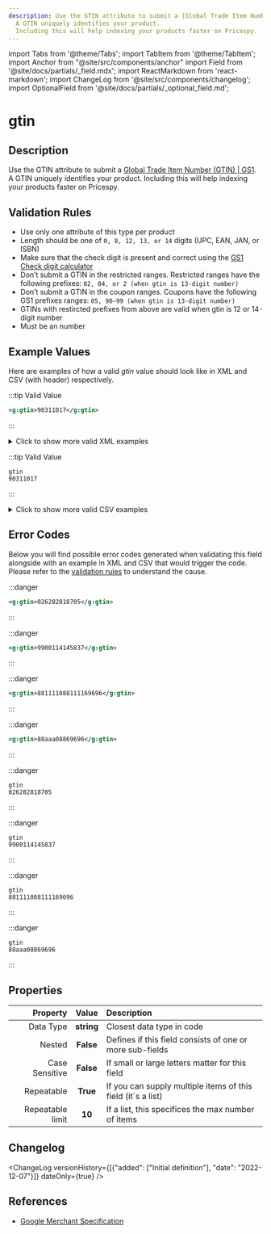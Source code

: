 ```yaml
---
description: Use the GTIN attribute to submit a [Global Trade Item Number (GTIN) | GS1](https://www.gs1.org/standards/id-keys/gtin).
  A GTIN uniquely identifies your product.
  Including this will help indexing your products faster on Pricespy.
---
```


import Tabs from '@theme/Tabs';
import TabItem from '@theme/TabItem';
import Anchor from "@site/src/components/anchor"
import Field from '@site/docs/partials/_field.mdx';
import ReactMarkdown from 'react-markdown';
import ChangeLog from '@site/src/components/changelog';
import OptionalField from '@site/docs/partials/_optional_field.md';

# gtin

<OptionalField/>

## Description

Use the GTIN attribute to submit a [Global Trade Item Number (GTIN) | GS1](https://www.gs1.org/standards/id-keys/gtin).
  A GTIN uniquely identifies your product.
  Including this will help indexing your products faster on Pricespy.






## Validation Rules

- Use only one attribute of this type per product
- Length should be one of `0, 8, 12, 13, or 14` digits (UPC, EAN, JAN, or ISBN)
- Make sure that the check digit is present and correct using the [GS1 Check digit calculator](https://www.gs1.org/check-digit-calculator)
- Don’t submit a GTIN in the restricted ranges. Restricted ranges have the following prefixes: `02, 04, or 2 (when gtin is 13-digit number)`
- Don’t submit a GTIN in the coupon ranges. Coupons have the following GS1 prefixes ranges: `05, 98–99 (when gtin is 13-digit number)`
- GTINs with restircted prefixes from above are valid when gtin is 12 or 14-digit number
- Must be an number


## Example Values

Here are examples of how a valid *gtin* value  should look like in XML and CSV (with header) respectively.

<Tabs>
  <TabItem value="valid_xml" label="XML" default>

:::tip Valid Value

```xml
<g:gtin>90311017</g:gtin>
```

:::

<details>
  <summary>Click to show more valid XML examples</summary>
  <div>

```xml
<g:gtin>90311017</g:gtin>
```

```xml
<g:gtin>036282818705</g:gtin>
```

```xml
<g:gtin>8806088269696</g:gtin>
```

```xml
<g:gtin>10614141000415</g:gtin>
```

```xml
<g:gtin>9031-1017</g:gtin>
```

```xml
<g:gtin>0362 8281-8705</g:gtin>
```

```xml
<g:gtin>8806-08826 9696</g:gtin>
```

```xml
<g:gtin>10614141000415</g:gtin>
```

```xml
<g:gtin>10614141000415</g:gtin>
<g:gtin>90311017</g:gtin>
```


  </div>
</details>

 </TabItem>
  <TabItem value="valid_csv" label="CSV">

:::tip Valid Value

```csv
gtin
90311017
```

:::

<details>
  <summary>Click to show more valid CSV examples</summary>
  <div>

```csv
gtin
90311017
```

```csv
gtin
036282818705
```

```csv
gtin
8806088269696
```

```csv
gtin
10614141000415
```

```csv
gtin
9031-1017
```

```csv
gtin
0362 8281-8705
```

```csv
gtin
8806-08826 9696
```

```csv
gtin
10614141000415
```

```csv
gtin
"10614141000415,90311017"
```


  </div>
</details>

  </TabItem>
</Tabs>

## Error Codes

Below you will find possible error codes generated when validating this field alongside with an example in XML and CSV that would trigger the code. Please refer to the [validation rules](#validation-rules) to understand the cause.

<Tabs>
  <TabItem value="invalid_xml" label="XML" default>

:::danger <Anchor id="validation_gtin_invalid_check_digit" title="validation_gtin_invalid_check_digit" /> 

```xml
<g:gtin>026282818705</g:gtin>
```

:::

:::danger <Anchor id="validation_gtin_prefix_not_allowed" title="validation_gtin_prefix_not_allowed" /> 

```xml
<g:gtin>9900114145837</g:gtin>
```

:::

:::danger <Anchor id="validation_invalid_length" title="validation_invalid_length" /> 

```xml
<g:gtin>881111088111169696</g:gtin>
```

:::

:::danger <Anchor id="validation_not_integer" title="validation_not_integer" /> 

```xml
<g:gtin>88aaa08869696</g:gtin>
```

:::


 </TabItem>
  <TabItem value="invalid_csv" label="CSV">

:::danger <Anchor id="validation_gtin_invalid_check_digit" title="validation_gtin_invalid_check_digit" /> 

```csv
gtin
026282818705
```

:::

:::danger <Anchor id="validation_gtin_prefix_not_allowed" title="validation_gtin_prefix_not_allowed" /> 

```csv
gtin
9900114145837
```

:::

:::danger <Anchor id="validation_invalid_length" title="validation_invalid_length" /> 

```csv
gtin
881111088111169696
```

:::

:::danger <Anchor id="validation_not_integer" title="validation_not_integer" /> 

```csv
gtin
88aaa08869696
```

:::


  </TabItem>
</Tabs>

## Properties

|     **Property** |         **Value**          | **Description**                                              |
|-----------------:|:--------------------------:|:-------------------------------------------------------------|
|        Data Type |    **string**     | Closest data type in code                                    |
|           Nested |      **False**      | Defines if this field consists of one or more sub-fields     |
|   Case Sensitive |  **False**  | If small or large letters matter for this field              |
|       Repeatable |    **True**    | If you can supply multiple items of this field (it´s a list) |
| Repeatable limit | **10** | If a list, this specifices the max number of items           |

## Changelog
<ChangeLog versionHistory={[{"added": ["Initial definition"], "date": "2022-12-07"}]} dateOnly={true} />

## References
- [Google Merchant Specification](https://support.google.com/merchants/answer/6324461)
